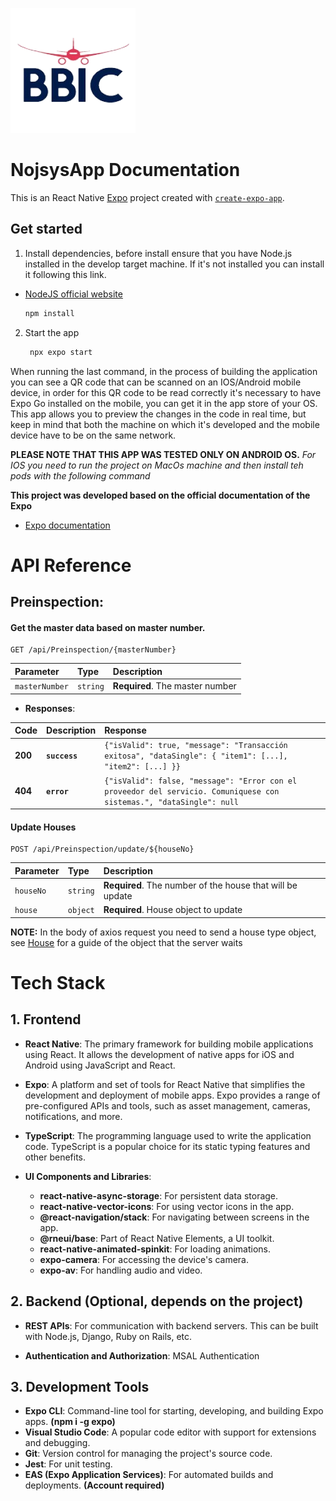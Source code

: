 ![BBIC Colombia](/assets/images/logo_bbic-removebg-preview.png)
# NojsysApp Documentation

This is an React Native [Expo](https://expo.dev) project created with [`create-expo-app`](https://www.npmjs.com/package/create-expo-app).

## Get started

1. Install dependencies, before install ensure that you have Node.js installed in the develop target machine. If it's not installed you can install it following this link. 
- [NodeJS official website](https://nodejs.org/en)

   ```bash
   npm install 
   ```

2. Start the app

   ```bash
    npx expo start
   ```

When running the last command, in the process of building the application you can see a QR code that can be scanned on an IOS/Android mobile device, in order for this QR code to be read correctly it's necessary to have Expo Go installed on the mobile, you can get it in the app store of your OS. This app allows you to preview the changes in the code in real time, but keep in mind that both the machine on which it's developed and the mobile device have to be on the same network.

**PLEASE NOTE THAT THIS APP WAS TESTED ONLY ON ANDROID OS.**
*For IOS you need to run the project on  MacOs machine and then install teh pods with the following command*

**This project was developed based on the official documentation of the Expo**

- [Expo documentation](https://docs.expo.dev/)


# API Reference
## Preinspection:

#### Get the master data based on master number.

```http
GET /api/Preinspection/{masterNumber}
```

| Parameter | Type     | Description                |
| :-------- | :------- | :------------------------- |
| `masterNumber` | `string` | **Required**. The master number |


- **Responses**:

| Code | Description | Response                |
| :--- | :------------- | :---------------------- |
| **200** | **`success`** |`{"isValid": true, "message": "Transacción exitosa", "dataSingle": { "item1": [...], "item2": [...] }}` |
| **404** | **`error`** |`{"isValid": false, "message": "Error con el proveedor del servicio. Comuniquese con sistemas.", "dataSingle": null` |



#### Update Houses

```http
POST /api/Preinspection/update/${houseNo}
```

| Parameter | Type     | Description                       |
| :-------- | :------- | :-------------------------------- |
| `houseNo`| `string` | **Required**. The number of the house that will be update |
| `house`| `object` | **Required**. House object to update |

**NOTE:** In the body of axios request you need to send a house type object, see [House](/app/entities/House.ts) for a guide of the object that the server waits

# Tech Stack

## 1. Frontend

- **React Native**: The primary framework for building mobile applications using React. It allows the development of native apps for iOS and Android using JavaScript and React.

- **Expo**: A platform and set of tools for React Native that simplifies the development and deployment of mobile apps. Expo provides a range of pre-configured APIs and tools, such as asset management, cameras, notifications, and more.

- **TypeScript**: The programming language used to write the application code. TypeScript is a popular choice for its static typing features and other benefits.

- **UI Components and Libraries**:
  - **react-native-async-storage**: For persistent data storage.
  - **react-native-vector-icons**: For using vector icons in the app.
  - **@react-navigation/stack**: For navigating between screens in the app.
  - **@rneui/base**: Part of React Native Elements, a UI toolkit.
  - **react-native-animated-spinkit**: For loading animations.
  - **expo-camera**: For accessing the device's camera.
  - **expo-av**: For handling audio and video.

## 2. Backend (Optional, depends on the project)

- **REST APIs**: For communication with backend servers. This can be built with Node.js, Django, Ruby on Rails, etc.

- **Authentication and Authorization**: MSAL Authentication

## 3. Development Tools

- **Expo CLI**: Command-line tool for starting, developing, and building Expo apps. **(npm i -g expo)**
- **Visual Studio Code**: A popular code editor with support for extensions and debugging.
- **Git**: Version control for managing the project's source code.
- **Jest**: For unit testing.
- **EAS (Expo Application Services)**: For automated builds and deployments. **(Account required)**

